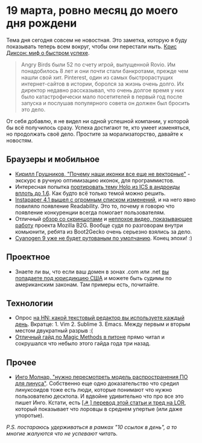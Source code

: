 # 19 марта, ровно месяц до моего дня рождени

Тема дня сегодня совсем не новостная. Это заметка, которую я буду показывать теперь всем вокруг, чтобы они перестали ныть.
[Крис Диксон: миф о быстром успехе](http://cdixon.org/2012/03/16/the-myth-of-the-overnight-success/).

  > Angry Birds были 52 по счету игрой, выпущенной Rovio. Им понадобилось 8 лет и они почти стали банкротами, прежде чем нашли свой хит.  Pinterest, один из самых быстрорастущих интернет-сайтов в истории, боролся за жизнь очень долго.  Их директор недавно рассказывал, что очень долгое время у них было катастрофически мало посетителей в первый год после запуска и послушав популярного совета он должен был бросить это дело.

От себя добавлю, я не видел ни одной успешной компании, у которой бы всё получилось сразу. Успеха достигают те, кто умеет изменяться, но продолжать своё дело. Простите за морализаторство, давайте к новостям.

## Браузеры и мобильное

* [Кирилл Грушников, "Почему наши иконки все еще не векторные"](http://www.pushing-pixels.org/2011/11/04/about-those-vector-icons.html) - экскурс в ручную оптимизацию иконок, для программистов.
* Интересная попытка [портировать тему Holo из ICS в андроиды вплоть до 1.6](https://github.com/ChristopheVersieux/HoloEverywhere). Как будто всё только темой можно решить.
* [Instapaper 4.1 вышел с огромным списком изменений](http://www.marco.org/2012/03/16/instapaper-4-1-released), и на него явно повиляло появление Readability. Это то, почему я говорю что появление конкуренции всегда помогает пользователям.
* Отличный [обзор со скриншотами](http://www.webmonkey.com/2012/02/first-look-mozillas-boot2gecko-mobile-platform-and-gaia-ui/) и [неплохое видео, показывающее работу](http://mobile.dzone.com/articles/mozillas-web-based-phone?mz=46483-html5) проекта Mozilla B2G. Вообще судя по разговорам внутри комьюнити, ребята из Boot2Gecko очень серьезно взялись за дело.
* [Cyanogen 9 уже не будет рутованым по умолчанию](http://www.cyanogenmod.com/blog/security-and-you). Конец эпохи! :)

## Проектное
* Знаете ли вы, что если ваш домен в зонах .com или .net [вы попадаете под юрисдикцию США](http://www.nbr.co.nz/article/have-com-web-address-know-legal-risks-ck-113355) и можете быть судимы по американским законам. Там примеры есть, почитайте.

## Технологии
* Опрос [на HN: какой текстовый редактор вы используете каждый день](http://news.ycombinator.com/item?id=3717754). Вкратце: 1. Vim 2. Sublime 3. Emacs. Между первым и вторым местом двукратный разрыв :(
* [Отличный гайд по Magic Methods в питоне](http://www.rafekettler.com/magicmethods.html) прямо читал и сокрушался что небыло этого гайда года три назад.


## Прочее

* [Инго Молнар, "нужно пересмотреть модель распространения ПО для линуса"](https://plus.google.com/109922199462633401279/posts/HgdeFDfRzNe). Собственно еще одно доказательство что средил линуксоидов тоже есть люди, которые понимают что нужно пользователю десктопа. И вдвойне удивительно что про все это пишет Инго. Кстати, есть [[☭ ] перевод этой статьи и тред на LOR](http://www.linux.org.ru/news/opensource/7536825), который показывает что лоровцы в среднем упертые (или даже упоротые).


*P.S. постараюсь удерживаться в рамках "10 ссылок в день", а то многие жалуются что не успевают читать.*
